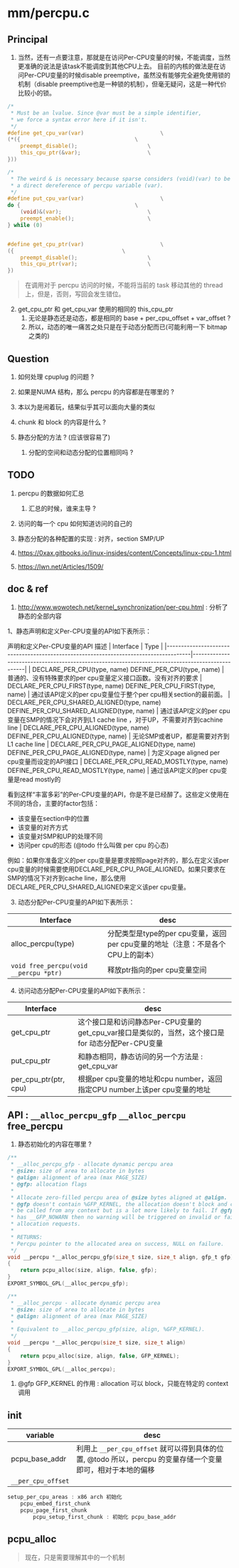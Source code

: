 # mm/percpu.c

## Principal

1. 当然，还有一点要注意，那就是在访问Per-CPU变量的时候，不能调度，当然更准确的说法是该task不能调度到其他CPU上去。
目前的内核的做法是在访问Per-CPU变量的时候disable preemptive，虽然没有能够完全避免使用锁的机制（disable preemptive也是一种锁的机制），但毫无疑问，这是一种代价比较小的锁。


```c
/*
 * Must be an lvalue. Since @var must be a simple identifier,
 * we force a syntax error here if it isn't.
 */
#define get_cpu_var(var)						\
(*({									\
	preempt_disable();						\
	this_cpu_ptr(&var);						\
}))

/*
 * The weird & is necessary because sparse considers (void)(var) to be
 * a direct dereference of percpu variable (var).
 */
#define put_cpu_var(var)						\
do {									\
	(void)&(var);							\
	preempt_enable();						\
} while (0)


#define get_cpu_ptr(var)						\
({									\
	preempt_disable();						\
	this_cpu_ptr(var);						\
})
```
> 在调用对于 percpu 访问的时候，不能将当前的 task 移动其他的 thread 上，但是，否则，写回会发生错位。

2. get_cpu_ptr 和 get_cpu_var 使用的相同的 this_cpu_ptr
    1. 无论是静态还是动态，都是相同的 base + per_cpu_offset + var_offset ?
    2. 所以，动态的唯一痛苦之处只是在于动态分配而已(可能利用一下 bitmap 之类的)

## Question
1. 如何处理 cpuplug 的问题 ?
2. 如果是NUMA 结构，那么 percpu 的内容都是在哪里的 ?
3. 本以为是闹着玩，结果似乎其可以面向大量的类似
4. chunk 和 block 的内容是什么 ?

5. 静态分配的方法 ? (应该很容易了)
    1. 分配的空间和动态分配的位置相同吗 ?

## TODO
1. percpu 的数据如何汇总
    1. 汇总的时候，谁来主导 ?
2. 访问的每一个 cpu 如何知道访问的自己的
3. 静态分配的各种配置的实现 : 对齐，section SMP/UP 

3. https://0xax.gitbooks.io/linux-insides/content/Concepts/linux-cpu-1.html 
4. https://lwn.net/Articles/1509/

## doc & ref

1. http://www.wowotech.net/kernel_synchronization/per-cpu.html : 分析了静态的全部内容

1、静态声明和定义Per-CPU变量的API如下表所示：

声明和定义Per-CPU变量的API	描述
| Interface                                                                            | Type                                                                                            |
|--------------------------------------------------------------------------------------|-------------------------------------------------------------------------------------------------|
| DECLARE_PER_CPU(type, name) DEFINE_PER_CPU(type, name)                               | 普通的、没有特殊要求的per cpu变量定义接口函数。没有对齐的要求
| DECLARE_PER_CPU_FIRST(type, name) DEFINE_PER_CPU_FIRST(type, name)                   | 通过该API定义的per cpu变量位于整个per cpu相关section的最前面。
| DECLARE_PER_CPU_SHARED_ALIGNED(type, name) DEFINE_PER_CPU_SHARED_ALIGNED(type, name) | 通过该API定义的per cpu变量在SMP的情况下会对齐到L1 cache line ，对于UP，不需要对齐到cachine line
| DECLARE_PER_CPU_ALIGNED(type, name) DEFINE_PER_CPU_ALIGNED(type, name)               | 无论SMP或者UP，都是需要对齐到L1 cache line
| DECLARE_PER_CPU_PAGE_ALIGNED(type, name) DEFINE_PER_CPU_PAGE_ALIGNED(type, name)     | 为定义page aligned per cpu变量而设定的API接口
| DECLARE_PER_CPU_READ_MOSTLY(type, name) DEFINE_PER_CPU_READ_MOSTLY(type, name)       | 通过该API定义的per cpu变量是read mostly的

看到这样“丰富多彩”的Per-CPU变量的API，你是不是已经醉了。这些定义使用在不同的场合，主要的factor包括：

- 该变量在section中的位置
- 该变量的对齐方式
- 该变量对SMP和UP的处理不同
- 访问per cpu的形态 (@todo 什么叫做 per cpu 的心态)

例如：如果你准备定义的per cpu变量是要求按照page对齐的，那么在定义该per cpu变量的时候需要使用DECLARE_PER_CPU_PAGE_ALIGNED。如果只要求在SMP的情况下对齐到cache line，那么使用DECLARE_PER_CPU_SHARED_ALIGNED来定义该per cpu变量。

3. 动态分配Per-CPU变量的API如下表所示：

| Interface                              | desc                                                                            |
|----------------------------------------|---------------------------------------------------------------------------------|
| alloc_percpu(type)                     | 分配类型是type的per cpu变量，返回per cpu变量的地址（注意：不是各个CPU上的副本）
| `void free_percpu(void __percpu *ptr)` | 释放ptr指向的per cpu变量空间

4. 访问动态分配Per-CPU变量的API如下表所示：

| Interface             | desc                                                                                              |
|-----------------------|---------------------------------------------------------------------------------------------------|
| get_cpu_ptr           | 这个接口是和访问静态Per-CPU变量的get_cpu_var接口是类似的，当然，这个接口是for 动态分配Per-CPU变量
| put_cpu_ptr           | 和静态相同，静态访问的另一个方法是 : get_cpu_var
| per_cpu_ptr(ptr, cpu) | 根据per cpu变量的地址和cpu number，返回指定CPU number上该per cpu变量的地址

## API : `__alloc_percpu_gfp` `__alloc_percpu` free_percpu
1. 静态初始化的内容在哪里 ?

```c
/**
 * __alloc_percpu_gfp - allocate dynamic percpu area
 * @size: size of area to allocate in bytes
 * @align: alignment of area (max PAGE_SIZE)
 * @gfp: allocation flags
 *
 * Allocate zero-filled percpu area of @size bytes aligned at @align.  If
 * @gfp doesn't contain %GFP_KERNEL, the allocation doesn't block and can
 * be called from any context but is a lot more likely to fail. If @gfp
 * has __GFP_NOWARN then no warning will be triggered on invalid or failed
 * allocation requests.
 *
 * RETURNS:
 * Percpu pointer to the allocated area on success, NULL on failure.
 */
void __percpu *__alloc_percpu_gfp(size_t size, size_t align, gfp_t gfp)
{
	return pcpu_alloc(size, align, false, gfp);
}
EXPORT_SYMBOL_GPL(__alloc_percpu_gfp);

/**
 * __alloc_percpu - allocate dynamic percpu area
 * @size: size of area to allocate in bytes
 * @align: alignment of area (max PAGE_SIZE)
 *
 * Equivalent to __alloc_percpu_gfp(size, align, %GFP_KERNEL).
 */
void __percpu *__alloc_percpu(size_t size, size_t align)
{
	return pcpu_alloc(size, align, false, GFP_KERNEL);
}
EXPORT_SYMBOL_GPL(__alloc_percpu);
```
1. @gfp GFP_KERNEL 的作用 : allocation 可以 block，只能在特定的 context 调用


## init


| variable           | desc                                                                                                        |
|--------------------|-------------------------------------------------------------------------------------------------------------|
| pcpu_base_addr     | 利用上 `__per_cpu_offset` 就可以得到具体的位置, @todo 所以，percpu 的变量存储一个变量即可，相对于本地的偏移 |
| `__per_cpu_offset` |                                                                                                             |

```c
setup_per_cpu_areas : x86 arch 初始化
    pcpu_embed_first_chunk
    pcpu_page_first_chunk
        pcpu_setup_first_chunk : 初始化 pcpu_base_addr
```

## pcpu_alloc
> 现在，只是需要理解其中的一个机制


